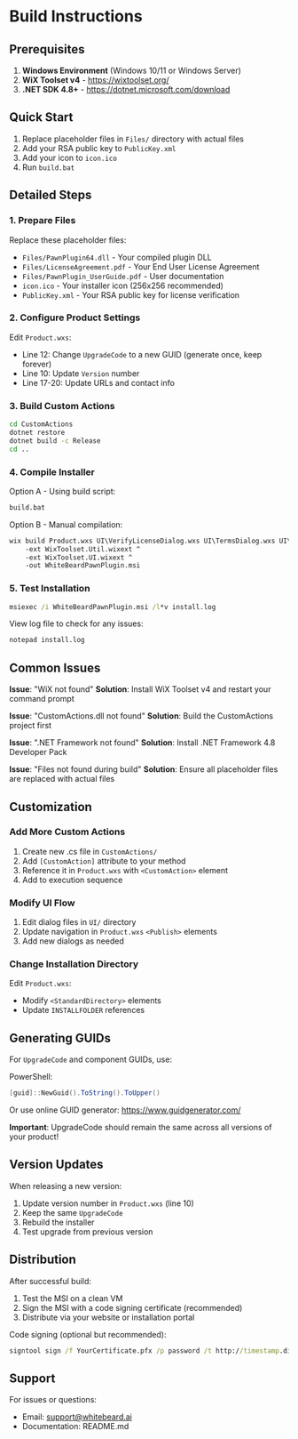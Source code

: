 # Build Instructions

## Prerequisites

1. **Windows Environment** (Windows 10/11 or Windows Server)
2. **WiX Toolset v4** - https://wixtoolset.org/
3. **.NET SDK 4.8+** - https://dotnet.microsoft.com/download

## Quick Start

1. Replace placeholder files in `Files/` directory with actual files
2. Add your RSA public key to `PublicKey.xml`
3. Add your icon to `icon.ico`
4. Run `build.bat`

## Detailed Steps

### 1. Prepare Files

Replace these placeholder files:
- `Files/PawnPlugin64.dll` - Your compiled plugin DLL
- `Files/LicenseAgreement.pdf` - Your End User License Agreement
- `Files/PawnPlugin_UserGuide.pdf` - User documentation
- `icon.ico` - Your installer icon (256x256 recommended)
- `PublicKey.xml` - Your RSA public key for license verification

### 2. Configure Product Settings

Edit `Product.wxs`:
- Line 12: Change `UpgradeCode` to a new GUID (generate once, keep forever)
- Line 10: Update `Version` number
- Line 17-20: Update URLs and contact info

### 3. Build Custom Actions

```cmd
cd CustomActions
dotnet restore
dotnet build -c Release
cd ..
```

### 4. Compile Installer

Option A - Using build script:
```cmd
build.bat
```

Option B - Manual compilation:
```cmd
wix build Product.wxs UI\VerifyLicenseDialog.wxs UI\TermsDialog.wxs UI\MT5PathDialog.wxs ^
    -ext WixToolset.Util.wixext ^
    -ext WixToolset.UI.wixext ^
    -out WhiteBeardPawnPlugin.msi
```

### 5. Test Installation

```cmd
msiexec /i WhiteBeardPawnPlugin.msi /l*v install.log
```

View log file to check for any issues:
```cmd
notepad install.log
```

## Common Issues

**Issue**: "WiX not found"
**Solution**: Install WiX Toolset v4 and restart your command prompt

**Issue**: "CustomActions.dll not found"
**Solution**: Build the CustomActions project first

**Issue**: ".NET Framework not found"
**Solution**: Install .NET Framework 4.8 Developer Pack

**Issue**: "Files not found during build"
**Solution**: Ensure all placeholder files are replaced with actual files

## Customization

### Add More Custom Actions

1. Create new .cs file in `CustomActions/`
2. Add `[CustomAction]` attribute to your method
3. Reference it in `Product.wxs` with `<CustomAction>` element
4. Add to execution sequence

### Modify UI Flow

1. Edit dialog files in `UI/` directory
2. Update navigation in `Product.wxs` `<Publish>` elements
3. Add new dialogs as needed

### Change Installation Directory

Edit `Product.wxs`:
- Modify `<StandardDirectory>` elements
- Update `INSTALLFOLDER` references

## Generating GUIDs

For `UpgradeCode` and component GUIDs, use:

PowerShell:
```powershell
[guid]::NewGuid().ToString().ToUpper()
```

Or use online GUID generator: https://www.guidgenerator.com/

**Important**: UpgradeCode should remain the same across all versions of your product!

## Version Updates

When releasing a new version:
1. Update version number in `Product.wxs` (line 10)
2. Keep the same `UpgradeCode`
3. Rebuild the installer
4. Test upgrade from previous version

## Distribution

After successful build:
1. Test the MSI on a clean VM
2. Sign the MSI with a code signing certificate (recommended)
3. Distribute via your website or installation portal

Code signing (optional but recommended):
```cmd
signtool sign /f YourCertificate.pfx /p password /t http://timestamp.digicert.com WhiteBeardPawnPlugin.msi
```

## Support

For issues or questions:
- Email: support@whitebeard.ai
- Documentation: README.md
